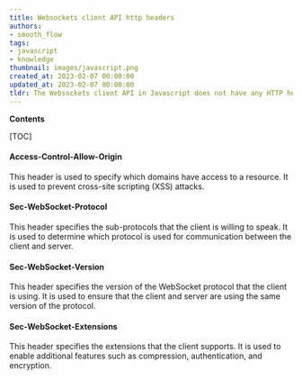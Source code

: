 ```yaml
---
title: Websockets client API http headers
authors:
- smooth_flow
tags:
- javascript
- knowledge
thumbnail: images/javascript.png
created_at: 2023-02-07 00:00:00
updated_at: 2023-02-07 00:00:00
tldr: The Websockets client API in Javascript does not have any HTTP headers associated with it.
---
```


**Contents**

[TOC]

#### Access-Control-Allow-Origin
This header is used to specify which domains have access to a resource. It is used to prevent cross-site scripting (XSS) attacks.

#### Sec-WebSocket-Protocol
This header specifies the sub-protocols that the client is willing to speak. It is used to determine which protocol is used for communication between the client and server.

#### Sec-WebSocket-Version
This header specifies the version of the WebSocket protocol that the client is using. It is used to ensure that the client and server are using the same version of the protocol.

#### Sec-WebSocket-Extensions
This header specifies the extensions that the client supports. It is used to enable additional features such as compression, authentication, and encryption.
